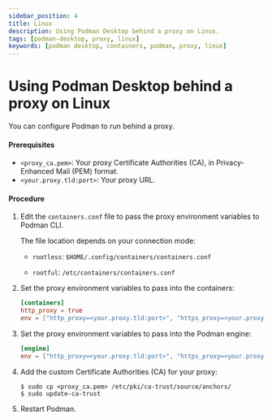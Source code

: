 ```yaml
---
sidebar_position: 4
title: Linux
description: Using Podman Desktop behind a proxy on Linux.
tags: [podman-desktop, proxy, linux]
keywords: [podman desktop, containers, podman, proxy, linux]
---
```


# Using Podman Desktop behind a proxy on Linux

You can configure Podman to run behind a proxy.

#### Prerequisites

- `<proxy_ca.pem>`: Your proxy Certificate Authorities (CA), in Privacy-Enhanced Mail (PEM) format.
- `<your.proxy.tld:port>`: Your proxy URL.

#### Procedure

1. Edit the `containers.conf` file to pass the proxy environment variables to Podman CLI.

   The file location depends on your connection mode:

   - `rootless`: `$HOME/.config/containers/containers.conf`

   - `rootful`: `/etc/containers/containers.conf`

1. Set the proxy environment variables to pass into the containers:

   ```toml
   [containers]
   http_proxy = true
   env = ["http_proxy=<your.proxy.tld:port>", "https_proxy=<your.proxy.tld:port>"]
   ```

1. Set the proxy environment variables to pass into the Podman engine:

   ```toml
   [engine]
   env = ["http_proxy=<your.proxy.tld:port>", "https_proxy=<your.proxy.tld:port>"]
   ```

1. Add the custom Certificate Authorities (CA) for your proxy:

   ```shell-session
   $ sudo cp <proxy_ca.pem> /etc/pki/ca-trust/source/anchors/
   $ sudo update-ca-trust
   ```

1. Restart Podman.
